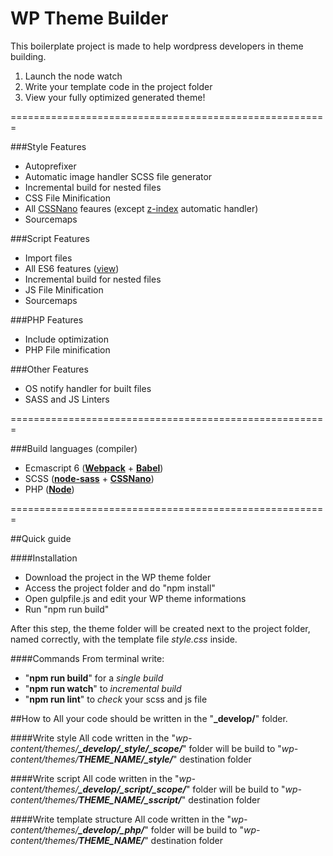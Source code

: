 # WP Theme Builder

This boilerplate project is made to help wordpress developers in theme building.

1. Launch the node watch
2. Write your template code in the project folder
3. View your fully optimized generated theme!

=======================================================

###Style Features
- Autoprefixer
- Automatic image handler SCSS file generator
- Incremental build for nested files
- CSS File Minification
- All [CSSNano](http://cssnano.co/optimisations/) feaures (except [z-index](http://cssnano.co/optimisations/zindex/) automatic handler)
- Sourcemaps

###Script Features
- Import files
- All ES6 features ([view](http://es6-features.org/))
- Incremental build for nested files
- JS File Minification
- Sourcemaps

###PHP Features
- Include optimization
- PHP File minification

###Other Features
- OS notify handler for built files
- SASS and JS Linters

=======================================================

###Build languages (compiler)
- Ecmascript 6 (**[Webpack](https://webpack.github.io/)** + **[Babel](https://babeljs.io/)**)
- SCSS (**[node-sass](https://github.com/sass/node-sass)** + **[CSSNano](http://cssnano.co/)**)
- PHP (**[Node](https://nodejs.org/)**)

=======================================================

##Quick guide

####Installation
- Download the project in the WP theme folder
- Access the project folder and do "npm install"
- Open gulpfile.js and edit your WP theme informations
- Run "npm run build"

After this step, the theme folder will be created next to the project folder, named correctly, with the template file _style.css_ inside.

####Commands
From terminal write:
- "**npm run build**" for a _single build_
- "**npm run watch**" to _incremental build_
- "**npm run lint**" to _check_ your scss and js file

##How to
All your code should be written in the "**\_develop/**" folder.

####Write style
All code written in the "_wp-content/themes/**\_develop/\_style/\_scope/**_" folder will be build to "_wp-content/themes/**THEME_NAME/\_style/**_" destination folder

####Write script
All code written in the "_wp-content/themes/**\_develop/\_script/\_scope/**_" folder will be build to "_wp-content/themes/**THEME_NAME/\_sscript/**_" destination folder

####Write template structure
All code written in the "_wp-content/themes/**\_develop/\_php/**_" folder will be build to "_wp-content/themes/**THEME_NAME/**_" destination folder
